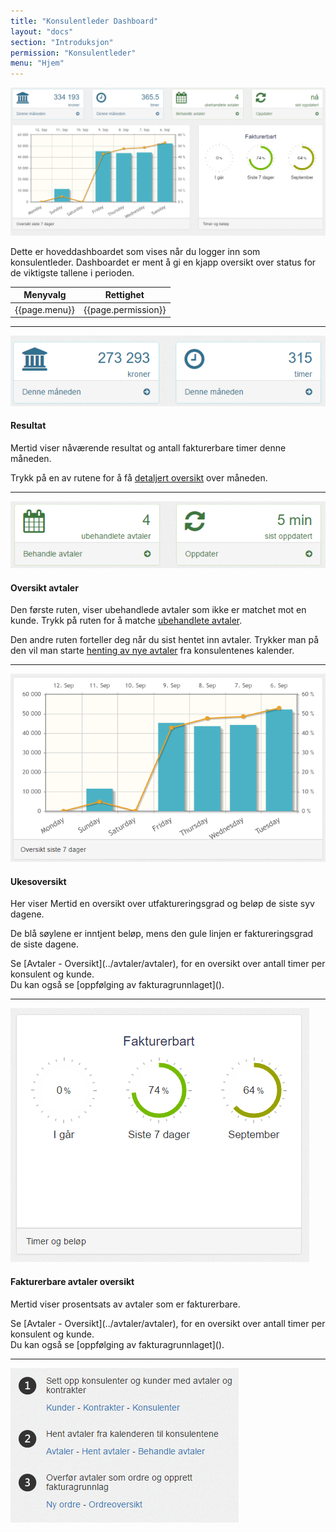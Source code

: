 ```yaml
---
title: "Konsulentleder Dashboard"
layout: "docs"
section: "Introduksjon"
permission: "Konsulentleder"
menu: "Hjem"
---
```


![](img/konsulentleder_dashboard.png)

Dette er hoveddashboardet som vises når du logger inn som konsulentleder. Dashboardet er ment å gi en kjapp oversikt over status for de viktigste tallene i perioden.

| Menyvalg      | Rettighet           |
|---------------|---------------------|
| {{page.menu}} | {{page.permission}} |



---------

![](img/avtale_rapport.png)

#### Resultat

Mertid viser nåværende resultat og antall fakturerbare timer denne måneden.

Trykk på en av rutene for å få [detaljert oversikt]() over måneden.

----------

![](img/oversikt_avtaler.png)

#### Oversikt avtaler

Den første ruten, viser ubehandlede avtaler som ikke er matchet mot en kunde.  Trykk på ruten for å matche [ubehandlete avtaler]().

Den andre ruten forteller deg når du sist hentet inn avtaler. Trykker man på den vil man starte [henting av nye avtaler]() fra konsulentenes kalender.



---------

![](img/oversikt_sistesyvdager.png)


#### Ukesoversikt

Her viser Mertid en oversikt over utfaktureringsgrad og beløp de siste syv dagene.

De blå søylene er inntjent beløp, mens den gule linjen er faktureringsgrad de siste dagene.

<p class="note--warning" markdown="1">
Se [Avtaler - Oversikt](../avtaler/avtaler), for en oversikt over antall timer per konsulent og kunde. 
<br>
Du kan også se [oppfølging av fakturagrunnlaget]().
</p>

---------

![](img/fakturerbare_avtaler.png)

#### Fakturerbare avtaler oversikt

Mertid viser prosentsats av avtaler som er fakturerbare.

<p class="note--warning" markdown="1">
Se [Avtaler - Oversikt](../avtaler/avtaler), for en oversikt over antall timer per konsulent og kunde. 
<br>
Du kan også se [oppfølging av fakturagrunnlaget]().
</p>

---------

![](img/konsulentleder_veiledning.png)